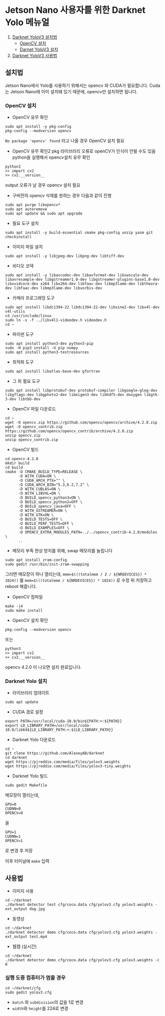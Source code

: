 # Jetson Nano 사용자를 위한 Darknet Yolo 메뉴얼



1.  [Darknet YoloV3 설치법](#설치법)
	* [OpenCV 설치](#OpenCV-설치)
	* [Darnet YoloV3 설치](#Darknet-Yolo-설치)
2.  [Darknet YoloV3 사용법](#사용법)


## 설치법

Jetson Nano에서 Yolo를 사용하기 위해서는 opencv 와 CUDA가 필요합니다.
Cuda는 Jetson Nano에 이미 설치돼 있기 때문에, opencv만 설치하면 됩니다.

### OpenCV 설치
* OpenCV 유무 확인
```
sudo apt install -y pkg-config
pkg-config --modversion opencv
```
`No package 'opencv' found` 라고 나올 경우 OpenCV 설치 필요
* OpenCV 유무 확인2
pkg 라이브러리 오류로 openCV가 인식이 안될 수도 있음
python을 실행해서 opencv설치 유무 확인
```
python3
>> import cv2
>> cv2.__version__
```
output 오류가 날 경우 opencv 설치 필요

* 구버전의 opencv 삭제를 원하는 경우 다음과 같이 진행
```
sudo apt purge libopencv*
sudo apt autoremove
sudo apt update && sudo apt upgrade
```

* 필요 도구 설치
```
sudo apt install -y build-essential cmake pkg-config unzip yasm git checkinstall
```

* 이미지 파일 설치
```
sudo apt install -y libjpeg-dev libpng-dev libtiff-dev
```

* 비디오 코덱 
```
sudo apt install -y libavcodec-dev libavformat-dev libswscale-dev libavresample-dev libgstreamer1.0-dev libgstreamer-plugins-base1.0-dev libxvidcore-dev x264 libx264-dev libfaac-dev libmp3lame-dev libtheora-dev libfaac-dev libmp3lame-dev libvorbis-dev
```
* 카메라 프로그래밍 도구 
```
sudo apt install libdc1394-22 libdc1394-22-dev libxine2-dev libv4l-dev v4l-utils
cd /usr/include/linux
sudo ln -s -f ../libv4l1-videodev.h videodev.h
cd ~
```

* 파이썬 도구
```
sudo apt install python3-dev python3-pip
sudo -H pip3 install -U pip numpy
sudo apt install python3-testresources
```

* 최적화 도구
```
sudo apt install libatlas-base-dev gfortran
```

* 그 외 필요 도구
```
sudo apt install libprotobuf-dev protobuf-compiler libgoogle-glog-dev libgflags-dev libgphoto2-dev libeigen3-dev libhdf5-dev doxygen libgtk-3-dev libtbb-dev 
```

* OpenCV 파일 다운로드
```
cd ~
wget -O opencv.zip https://github.com/opencv/opencv/archive/4.2.0.zip
wget -O opencv_contrib.zip https://github.com/opencv/opencv_contrib/archive/4.2.0.zip
unzip opencv.zip
unzip opencv_contrib.zip
```
* OpenCV 빌드 

```
cd opencv-4.2.0
mkdir build
cd build
cmake -D CMAKE_BUILD_TYPE=RELEASE \
      -D WITH_CUDA=ON \
      -D CUDA_ARCH_PTX="" \
      -D CUDA_ARCH_BIN="5.3,6.2,7.2" \
      -D WITH_CUBLAS=ON \
      -D WITH_LIBV4L=ON \
      -D BUILD_opencv_python3=ON \
      -D BUILD_opencv_python2=OFF \
      -D BUILD_opencv_java=OFF \
      -D WITH_GSTREAMER=ON \
      -D WITH_GTK=ON \
      -D BUILD_TESTS=OFF \
      -D BUILD_PERF_TESTS=OFF \
      -D BUILD_EXAMPLES=OFF \
      -D OPENCV_EXTRA_MODULES_PATH=../../opencv_contrib-4.2.0/modules \
      ..
```

* 메모리 부족 현상 방지를 위해, swap 메모리를 늘립니다
```
sudo apt install zram-config
sudo gedit /usr/bin/init-zram-swapping
```
그러면 메모장이 하나 열리는데, 
`mem=$(((totalmem / 2 / ${NRDEVICES}) * 1024))` 룰 `mem=$(((totalmem / ${NRDEVICES}) * 1024))` 로 수정 뒤 저장하고 reboot 해줍니다.

* OpenCV 컴파일
```
make -j4
sudo make install
```

* OpenCV 설치 확인
```
pkg-config --modversion opencv
```
또는
```
python3
>> import cv2
>> cv2.__version__
```
opencv 4.2.0 이 나오면 설치 완료입니다.

### Darknet Yolo 설치
* 라이브러리 업데이트
```
sudo apt update
```

* CUDA 경로 설정
```
export PATH=/usr/local/cuda-10.0/bin${PATH:+:${PATH}}
export LD_LIBRARY_PATH=/usr/local/cuda-10.0/lib64${LD_LIBRARY_PATH:+:${LD_LIBRARY_PATH}}
```

* Darknet Yolo 다운로드
```
cd ~
git clone https://github.com/AlexeyAB/darknet
cd darknet
wget https://pjreddie.com/media/files/yolov3.weights
wget https://pjreddie.com/media/files/yolov3-tiny.weights
```

* Darknet Yolo 빌드
```
sudo gedit Makefile
```
메모장이 열리는데, 
```
GPU=0
CUDNN=0
OPENCV=0
```
을
```
GPU=1
CUDNN=1
OPENCV=1
```
로 변경 후 저장

이후 터미널에 `make` 입력 

## 사용법

* 이미지 사용
```
cd ~/darknet
./darknet detector test cfg/coco.data cfg/yolov3.cfg yolov3.weights -ext_output dog.jpg
```

* 동영상
```
cd ~/darknet
./darknet detector demo cfg/coco.data cfg/yolov3.cfg yolov3.weights -ext_output test.mp4
```

* 웹캠 (실시간)
```
cd ~/darknet
./darknet detector demo cfg/coco.data cfg/yolov3.cfg yolov3.weights -c 0
```

### 실행 도중 컴퓨터가 멈출 경우
```
cd ~/darknet/cfg
sudo gedit yolov3.cfg
```
* `batch` 와 `subdivision`의 값을 1로 변경
* `width`와 `height`를 224로 변경
